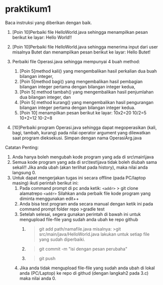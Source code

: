 # praktikum1
Baca instruksi yang diberikan dengan baik.
1. [Poin 10]Perbaiki file HelloWorld.java sehingga menampilkan pesan berikut ke layar: Hello World!!
1. [Poin 10]Perbaiki file HelloWorld.java sehingga menerima input dari user misalnya Butet dan menampilkan pesan berikut ke layar: Hello Butet!
1. Perbaiki file Operasi.java sehingga mempunyai 4 buah method: 
     1. [Poin 5]method kali() yang mengembalikan hasil perkalian dua buah bilangan integer, 
     1. [Poin 5]method bagi() yang mengembalikan hasil pembagian bilangan integer pertama dengan bilangan integer kedua, 
     1. [Poin 5] method tambah() yang mengembalikan hasil penjumlahan dua bilangan integer, dan  
     1. [Poin 5] method kurang() yang mengembalikan hasil pengurangan bilangan integer pertama dengan bilangan integer kedua.
     1. [Poin 10] menampilkan pesan berikut ke layar:
                10x2=20
                10/2=5
                10+2=12
                10-2=8

1. [10]Perbaiki program Operasi.java sehingga dapat megoperasikan (kali, bagi, tambah, kurang) pada nilai operator argument yang dilewatkan saat program dieksekusi. Simpan dengan nama OperasiArg.java

Catatan Penting:
1. Anda hanya boleh mengubah kode program yang ada di src\main\java
1. Semua kode program yang ada di src\test\java  tidak boleh diubah sama sekali!! Jika anda ubah (akan terlihat pada history), maka nilai anda langsung 0.
1. Untuk dapat mengerjakan tugas ini secara offline (pada PC/laptop masing) ikuti perintah berikut ini:
	1. Pada command prompt di pc anda ketik: 
	   `<addr>` > git clone alamatrepo
	   `<addr>` Silahkan anda perbaik file kode program yang diminta menggunakan edit++
    1. Anda bisa test program anda secara manual dengan ketik ini pada command prompt
       folder repo >gradle test
    1. Setelah selesai, segera gunakan perintah di bawah ini untuk mengupload file-file yang sudah anda ubah ke repo github
		1. > git add path/namafile.java
        misalnya: >git src/main/java/HelloWorld.java
        lakukan untuk setiap file yang sudah diperbaiki.
		1. > git commit -m "isi dengan pesan perubaha"
		1. > git push
	1. Jika anda tidak mengupload file-file yang sudah anda ubah di lokal anda (PC/Laptop) ke repo di githud (dengan langkah2 pada 3.c) maka nilai anda 0.

